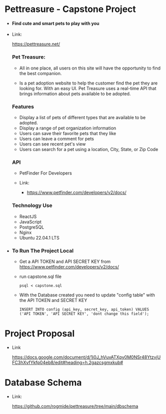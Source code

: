 # Pettreasure - Capstone Project
	
- #### Find cute and smart pets to play with you

- Link:

	https://pettreasure.net/
	
	### Pet Treasure:

	- 	All in one place, all users on this site will have the opportunity to find the best companion.

	- Is a pet adoption website to help the customer find the pet they are looking for. With an easy UI. Pet Treasure uses a real-time API that brings information about pets available to be adopted.

	### Features

	- Display a list of pets of different types that are available to be adopted. 
	- Display a range of pet organization information 
	- Users can save their favorite pets that they like 
	- Users can leave a comment for pets 
	- Users can see recent pet's view
	- Users can search for a pet using a location, City, State, or Zip Code

	### API

	- PetFinder For Developers

	- Link: 
	
		- https://www.petfinder.com/developers/v2/docs/


	### Technology Use
	
	- ReactJS
	- JavaScript
	- PostgreSQL
	- Nginx
	- Ubuntu 22.04.1 LTS

- ### To Run The Project Local

	- Get a API TOKEN and API SECRET KEY from https://www.petfinder.com/developers/v2/docs/
	
	- run capstone.sql file
		
		  psql < capstone.sql

	- With the Database created you need to update "config table" with the API TOKEN and SECRET KEY

		  INSERT INTO config (api_key, secret_key, api_token) VALUES ('API TOKEN', 'API SECRET KEY', 'dont change this field');


# Project Proposal

- Link
	
	https://docs.google.com/document/d/1j0J_hVuvATXpy0M0NSr48YtzvjUFC3hXvfYkfp04eb8/edit#heading=h.2gazcsgmxkub#

# Database Schema

- Link: 

	https://github.com/rogmide/pettreasure/tree/main/dbschema
